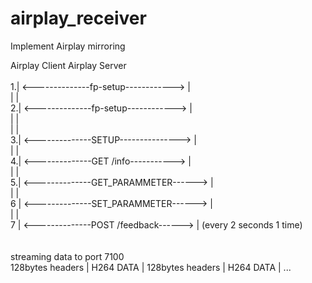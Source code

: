 # airplay_receiver
Implement Airplay mirroring <br />

Airplay Client                          Airplay Server<br />
<br />
1.| <--------------fp-setup------------>  |<br />
  |                                       |<br />
2.| <--------------fp-setup------------>  |<br />
  |                                       |<br />
  |                                       |<br />
3.| <--------------SETUP--------------->  |<br />
  |                                       |<br />
4.| <--------------GET /info----------->  |<br />
  |                                       |<br />
5.| <--------------GET_PARAMMETER------>  |<br />
  |                                       |<br />
6 | <--------------SET_PARAMMETER------>  |<br />
  |                                       |<br />
7 | <--------------POST /feedback------>  |  (every 2 seconds 1 time)<br />
<br />
 <br />
 streaming data to port 7100<br />
 128bytes headers |	H264 DATA | 128bytes headers | H264 DATA | ...	<br />
 				